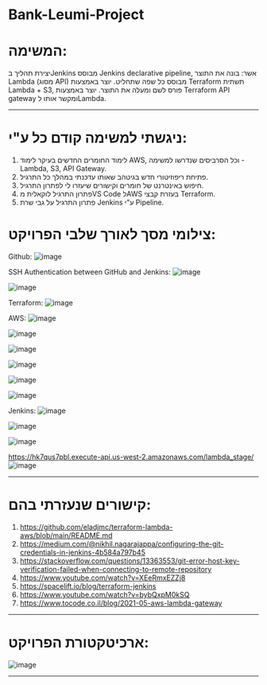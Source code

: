 # Bank-Leumi-Project
# המשימה:
יצירת תהליך בJenkins מבוסס Jenkins declarative pipeline, אשר:
בונה את התוצר  Lambda (מסוג API) מבוסס כל שפה שתחליט.
יוצר באמצעות Terraform תשתית Lambda + S3, פורס לשם ומעלה את התוצר.
יוצר באמצעות Terraform API gateway ומקשר אותו לLambda.

---------------------------------------------------------------------------------------------------------------------------------------------------------------------------------------------------------------------

# ניגשתי למשימה קודם כל ע"י:
1. לימוד החומרים החדשים בעיקר לימוד AWS, וכל הסרביסים שנדרשו למשימה - Lambda, S3, API Gateway.
2. פתיחת ריפוזיטורי חדש בגיטהב שאותו עדכנתי במהלך כל התרגיל.
3. חיפוש באינטרנט של חומרים וקישורים שיעזרו לי לפתרון התרגיל.
4. פתרון התרגיל לוקאלית מVS Code לAWS בעזרת קבצי Terraform.
5. פתרון התרגיל על גבי שרת Jenkins ע"י Pipeline.

# צילומי מסך לאורך שלבי הפרויקט:
Github:
![image](https://github.com/leahmontag/Bank-Leumi-Project/assets/89600755/34091d4c-e53c-4764-b075-8c18ed3cd86b)

SSH Authentication between GitHub and Jenkins:
![image](https://github.com/leahmontag/Bank-Leumi-Project/assets/89600755/709bae15-8d10-4fe4-a1ab-1ddb7b1dd740)

![image](https://github.com/leahmontag/Bank-Leumi-Project/assets/89600755/d7cfa411-4dcc-4833-aa85-7eb6eaff0c88)

Terraform:
![image](https://github.com/leahmontag/Bank-Leumi-Project/assets/89600755/de3a131e-5032-43a3-a7f1-d65c1465e2fe)

AWS:
![image](https://github.com/leahmontag/Bank-Leumi-Project/assets/89600755/bff7e08a-9132-4f71-98e2-c6ec8aa85d39)

![image](https://github.com/leahmontag/Bank-Leumi-Project/assets/89600755/e4eb4f00-3f16-470f-9030-b2275c970db2)

![image](https://github.com/leahmontag/Bank-Leumi-Project/assets/89600755/c50c6935-82f5-43de-9cc8-8dcedff16503)

![image](https://github.com/leahmontag/Bank-Leumi-Project/assets/89600755/ab9535e8-ef79-4b7f-a9da-34b2f84b2292)

![image](https://github.com/leahmontag/Bank-Leumi-Project/assets/89600755/f18b06d1-a96b-48be-bc86-292d0ec96941)

![image](https://github.com/leahmontag/Bank-Leumi-Project/assets/89600755/b421f619-fb68-4ea0-afff-d0bbcd33d6d3)

Jenkins:
![image](https://github.com/leahmontag/Bank-Leumi-Project/assets/89600755/8c0ca66d-e919-4568-82a2-3ab2b7a93479)

![image](https://github.com/leahmontag/Bank-Leumi-Project/assets/89600755/610c3ccb-5beb-4325-b82e-aa629ad1472f)

![image](https://github.com/leahmontag/Bank-Leumi-Project/assets/89600755/240979b7-a699-4d17-acb7-a08ede063e1a)

https://hk7qus7pbl.execute-api.us-west-2.amazonaws.com/lambda_stage/
![image](https://github.com/leahmontag/Bank-Leumi-Project/assets/89600755/1f89a1da-e2a5-432d-9610-61f9b27ef709)


---------------------------------------------------------------------------------------------------------------------------------------------------------------------------------------------------------------------

# קישורים שנעזרתי בהם:
1. https://github.com/eladjmc/terraform-lambda-aws/blob/main/README.md
2. https://medium.com/@nikhil.nagarajappa/configuring-the-git-credentials-in-jenkins-4b584a797b45
3. https://stackoverflow.com/questions/13363553/git-error-host-key-verification-failed-when-connecting-to-remote-repository
4. https://www.youtube.com/watch?v=XEeRmxEZZj8
5. https://spacelift.io/blog/terraform-jenkins
6. https://www.youtube.com/watch?v=bybQxpM0kSQ
7. https://www.tocode.co.il/blog/2021-05-aws-lambda-gateway

---------------------------------------------------------------------------------------------------------------------------------------------------------------------------------------------------------------------

# ארכיטקטורת הפרויקט:

![image](https://github.com/leahmontag/Bank-Leumi-Project/assets/89600755/4ca55932-2309-4cec-95e5-61b8091d6d09)

---------------------------------------------------------------------------------------------------------------------------------------------------------------------------------------------------------------------
